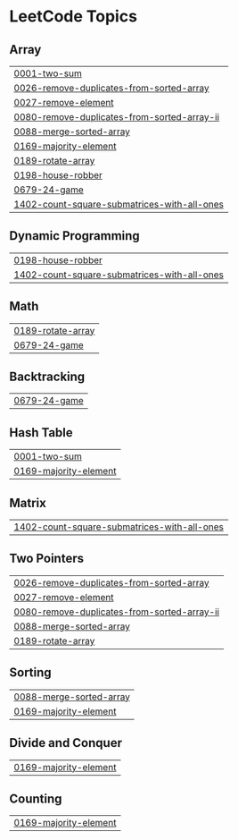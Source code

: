 
<!---LeetCode Topics Start-->
# LeetCode Topics
## Array
|  |
| ------- |
| [0001-two-sum](https://github.com/prince221500/leetcode-solution/tree/master/0001-two-sum) |
| [0026-remove-duplicates-from-sorted-array](https://github.com/prince221500/leetcode-solution/tree/master/0026-remove-duplicates-from-sorted-array) |
| [0027-remove-element](https://github.com/prince221500/leetcode-solution/tree/master/0027-remove-element) |
| [0080-remove-duplicates-from-sorted-array-ii](https://github.com/prince221500/leetcode-solution/tree/master/0080-remove-duplicates-from-sorted-array-ii) |
| [0088-merge-sorted-array](https://github.com/prince221500/leetcode-solution/tree/master/0088-merge-sorted-array) |
| [0169-majority-element](https://github.com/prince221500/leetcode-solution/tree/master/0169-majority-element) |
| [0189-rotate-array](https://github.com/prince221500/leetcode-solution/tree/master/0189-rotate-array) |
| [0198-house-robber](https://github.com/prince221500/leetcode-solution/tree/master/0198-house-robber) |
| [0679-24-game](https://github.com/prince221500/leetcode-solution/tree/master/0679-24-game) |
| [1402-count-square-submatrices-with-all-ones](https://github.com/prince221500/leetcode-solution/tree/master/1402-count-square-submatrices-with-all-ones) |
## Dynamic Programming
|  |
| ------- |
| [0198-house-robber](https://github.com/prince221500/leetcode-solution/tree/master/0198-house-robber) |
| [1402-count-square-submatrices-with-all-ones](https://github.com/prince221500/leetcode-solution/tree/master/1402-count-square-submatrices-with-all-ones) |
## Math
|  |
| ------- |
| [0189-rotate-array](https://github.com/prince221500/leetcode-solution/tree/master/0189-rotate-array) |
| [0679-24-game](https://github.com/prince221500/leetcode-solution/tree/master/0679-24-game) |
## Backtracking
|  |
| ------- |
| [0679-24-game](https://github.com/prince221500/leetcode-solution/tree/master/0679-24-game) |
## Hash Table
|  |
| ------- |
| [0001-two-sum](https://github.com/prince221500/leetcode-solution/tree/master/0001-two-sum) |
| [0169-majority-element](https://github.com/prince221500/leetcode-solution/tree/master/0169-majority-element) |
## Matrix
|  |
| ------- |
| [1402-count-square-submatrices-with-all-ones](https://github.com/prince221500/leetcode-solution/tree/master/1402-count-square-submatrices-with-all-ones) |
## Two Pointers
|  |
| ------- |
| [0026-remove-duplicates-from-sorted-array](https://github.com/prince221500/leetcode-solution/tree/master/0026-remove-duplicates-from-sorted-array) |
| [0027-remove-element](https://github.com/prince221500/leetcode-solution/tree/master/0027-remove-element) |
| [0080-remove-duplicates-from-sorted-array-ii](https://github.com/prince221500/leetcode-solution/tree/master/0080-remove-duplicates-from-sorted-array-ii) |
| [0088-merge-sorted-array](https://github.com/prince221500/leetcode-solution/tree/master/0088-merge-sorted-array) |
| [0189-rotate-array](https://github.com/prince221500/leetcode-solution/tree/master/0189-rotate-array) |
## Sorting
|  |
| ------- |
| [0088-merge-sorted-array](https://github.com/prince221500/leetcode-solution/tree/master/0088-merge-sorted-array) |
| [0169-majority-element](https://github.com/prince221500/leetcode-solution/tree/master/0169-majority-element) |
## Divide and Conquer
|  |
| ------- |
| [0169-majority-element](https://github.com/prince221500/leetcode-solution/tree/master/0169-majority-element) |
## Counting
|  |
| ------- |
| [0169-majority-element](https://github.com/prince221500/leetcode-solution/tree/master/0169-majority-element) |
<!---LeetCode Topics End-->
